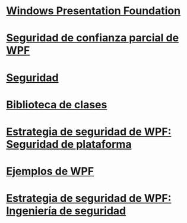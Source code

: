 # [Windows Presentation Foundation](index.md)
# [Seguridad de confianza parcial de WPF](wpf-partial-trust-security.md)
# [Seguridad](security-wpf.md)
# [Biblioteca de clases](class-library-wpf.md)
# [Estrategia de seguridad de WPF: Seguridad de plataforma](wpf-security-strategy-platform-security.md)
# [Ejemplos de WPF](wpf-samples.md)
# [Estrategia de seguridad de WPF: Ingeniería de seguridad](wpf-security-strategy-security-engineering.md)

